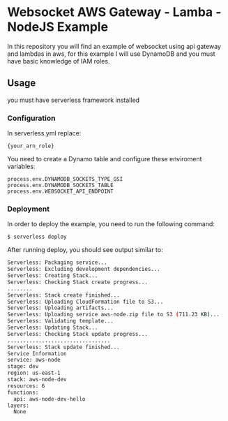 <!--
title: 'AWS NodeJS Example'
description: 'This template demonstrates how to deploy a NodeJS function running on AWS Lambda using the traditional Serverless Framework.'
layout: Doc
framework: v2
platform: AWS
language: nodeJS
priority: 1
authorLink: 'https://github.com/serverless'
authorName: 'Serverless, inc.'
authorAvatar: 'https://avatars1.githubusercontent.com/u/13742415?s=200&v=4'
-->


# Websocket AWS Gateway - Lamba - NodeJS  Example

In this repository you will find an example of websocket using api gateway and lambdas in aws, for this example I will use DynamoDB and you must have basic knowledge of IAM roles.

## Usage

you must have serverless framework installed

### Configuration
In serverless.yml replace: 

```
{your_arn_role}
```

You need to create a Dynamo table and configure these enviroment variables:

```
process.env.DYNAMODB_SOCKETS_TYPE_GSI
process.env.DYNAMODB_SOCKETS_TABLE
process.env.WEBSOCKET_API_ENDPOINT
```


### Deployment

In order to deploy the example, you need to run the following command:

```
$ serverless deploy
```

After running deploy, you should see output similar to:

```bash
Serverless: Packaging service...
Serverless: Excluding development dependencies...
Serverless: Creating Stack...
Serverless: Checking Stack create progress...
........
Serverless: Stack create finished...
Serverless: Uploading CloudFormation file to S3...
Serverless: Uploading artifacts...
Serverless: Uploading service aws-node.zip file to S3 (711.23 KB)...
Serverless: Validating template...
Serverless: Updating Stack...
Serverless: Checking Stack update progress...
.................................
Serverless: Stack update finished...
Service Information
service: aws-node
stage: dev
region: us-east-1
stack: aws-node-dev
resources: 6
functions:
  api: aws-node-dev-hello
layers:
  None
```
